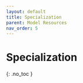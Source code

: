 ```yaml
---
layout: default
title: Specialization
parent: Model Resources
nav_order: 5
---
```


# Specialization
{: .no_toc }